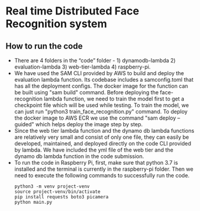# Real time Distributed Face Recognition system

## How to run the code
* There are 4 folders in the “code” folder - 1) dynamodb-lambda 2) evaluation-lambda 3) web-tier-lambda 4) raspberry-pi. 
* We have used the SAM CLI provided by AWS to build and deploy the evaluation lambda function. Its codebase includes a samconfig.toml that has all the deployment configs. The docker image for the function can be built using "sam build" command. Before deploying the face-recognition lambda function, we need to train the model first to get a checkpoint file which will be used while testing. To train the model, we can just run "python3 train_face_recognition.py" command. To deploy the docker image to AWS ECR we use the command "sam deploy –guided" which helps deploy the image step by step.
* Since the web tier lambda function and the dynamo db lambda functions are relatively very small and consist of only one file, they can easily be developed, maintained, and deployed directly on the code CLI provided by lambda. We have included the yml file of the web tier and the dynamo db lambda function in the code submission.
* To run the code in Raspberry Pi, first, make sure that python 3.7 is installed and the terminal is currently in the raspberry-pi folder. Then we need to execute the following commands to successfully run the code. 
    ```commandline
    python3 -m venv project-venv
    source project-venv/bin/activate
    pip install requests boto3 picamera
    python main.py 
    ```
